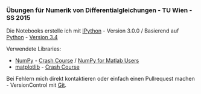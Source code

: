### Übungen für Numerik von Differentialgleichungen - TU Wien - SS 2015

Die Notebooks erstelle ich mit [IPython](http://ipython.org) - Version 3.0.0 / 
Basierend auf [Python](https://www.python.org/) - [Version 3.4](https://docs.python.org/3.4/)

Verwendete Libraries:
  * [NumPy](http://numpy.org) - [Crash Course](http://wiki.scipy.org/Tentative_NumPy_Tutorial) / [NumPy for Matlab Users](http://wiki.scipy.org/NumPy_for_Matlab_Users)
  * [matplotlib](http://matplotlib.org/) - [Crash Course](http://matplotlib.org/users/pyplot_tutorial.html)

Bei Fehlern mich direkt kontaktieren oder einfach einen Pullrequest machen - VersionControl mit [Git](http://git-scm.com/book/en/v2).
